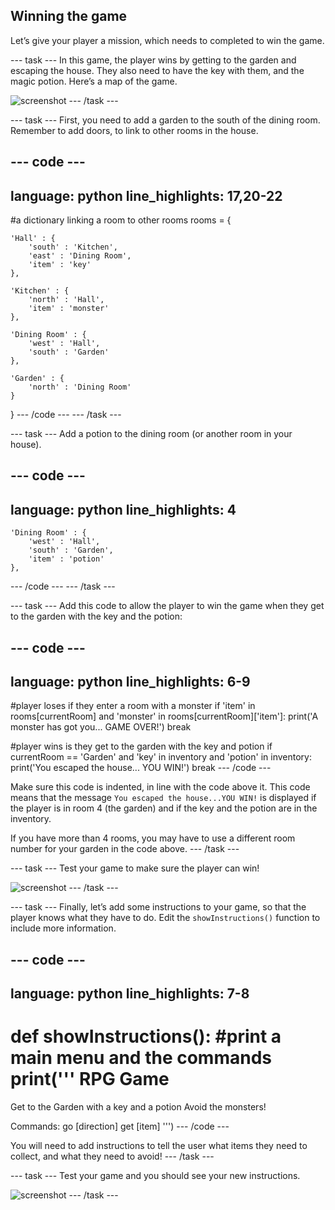 ## Winning the game

Let’s give your player a mission, which needs to completed to win the game.

--- task ---
In this game, the player wins by getting to the garden and escaping the house. They also need to have the key with them, and the magic potion. Here’s a map of the game.

![screenshot](images/rpg-final-map.png)
--- /task ---

--- task ---
First, you need to add a garden to the south of the dining room. Remember to add doors, to link to other rooms in the house.

--- code ---
---
language: python
line_highlights: 17,20-22
---
#a dictionary linking a room to other rooms
rooms = {

    'Hall' : {
        'south' : 'Kitchen',
        'east' : 'Dining Room',
        'item' : 'key'
    },

    'Kitchen' : {
        'north' : 'Hall',
        'item' : 'monster'
    },

    'Dining Room' : {
        'west' : 'Hall',
        'south' : 'Garden'
    },

    'Garden' : {
        'north' : 'Dining Room'
    }

}
--- /code ---
--- /task ---

--- task ---
Add a potion to the dining room (or another room in your house).

--- code ---
---
language: python
line_highlights: 4
---
    'Dining Room' : {
        'west' : 'Hall',
        'south' : 'Garden',
        'item' : 'potion'
    },
--- /code ---
--- /task ---

--- task ---
Add this code to allow the player to win the game when they get to the garden with the key and the potion:

--- code ---
---
language: python
line_highlights: 6-9
---
#player loses if they enter a room with a monster
if 'item' in rooms[currentRoom] and 'monster' in rooms[currentRoom]['item']:
    print('A monster has got you... GAME OVER!')
    break

#player wins is they get to the garden with the key and potion
if currentRoom == 'Garden' and 'key' in inventory and 'potion' in inventory:
    print('You escaped the house... YOU WIN!')
    break
--- /code ---

Make sure this code is indented, in line with the code above it. This code means that the message `You escaped the house...YOU WIN!` is displayed if the player is in room 4 (the garden) and if the key and the potion are in the inventory.

If you have more than 4 rooms, you may have to use a different room number for your garden in the code above.
--- /task ---

--- task ---
Test your game to make sure the player can win!

![screenshot](images/rpg-win-test.png)
--- /task ---

--- task ---
Finally, let’s add some instructions to your game, so that the player knows what they have to do. Edit the `showInstructions()` function to include more information.

--- code ---
---
language: python
line_highlights: 7-8
---
def showInstructions():
    #print a main menu and the commands
    print('''
RPG Game
========

Get to the Garden with a key and a potion
Avoid the monsters!

Commands:
go [direction]
get [item]
''')
--- /code ---

You will need to add instructions to tell the user what items they need to collect, and what they need to avoid!
--- /task ---

--- task ---
Test your game and you should see your new instructions.

![screenshot](images/rpg-instructions-test.png)
--- /task ---
